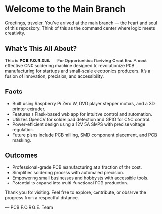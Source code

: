 # Welcome to the Main Branch

Greetings, traveler. You’ve arrived at the main branch — the heart and soul of this repository. Think of this as the command center where logic meets creativity.

## What’s This All About?
This is **PCB F.O.R.G.E.** — For Opportunities Reviving Great Era. A cost-effective CNC soldering machine designed to revolutionize PCB manufacturing for startups and small-scale electronics producers. It’s a fusion of innovation, precision, and accessibility.

## Facts
- Built using Raspberry Pi Zero W, DVD player stepper motors, and a 3D printer extruder.
- Features a Flask-based web app for intuitive control and automation.
- Utilizes OpenCV for solder pad detection and GPIO for CNC control.
- Power-efficient design using a 12V 5A SMPS with precise voltage regulation.
- Future plans include PCB milling, SMD component placement, and PCB masking.

## Outcomes
- Professional-grade PCB manufacturing at a fraction of the cost.
- Simplified soldering process with automated precision.
- Empowering small businesses and hobbyists with accessible tools.
- Potential to expand into multi-functional PCB production.

Thank you for visiting. Feel free to explore, contribute, or observe the progress from a respectful distance.

— PCB F.O.R.G.E. Team

